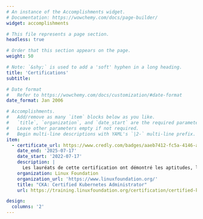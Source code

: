 ```yaml
---
# An instance of the Accomplishments widget.
# Documentation: https://wowchemy.com/docs/page-builder/
widget: accomplishments

# This file represents a page section.
headless: true

# Order that this section appears on the page.
weight: 50

# Note: `&shy;` is used to add a 'soft' hyphen in a long heading.
title: 'Certifications'
subtitle:

# Date format
#   Refer to https://wowchemy.com/docs/customization/#date-format
date_format: Jan 2006

# Accomplishments.
#   Add/remove as many `item` blocks below as you like.
#   `title`, `organization`, and `date_start` are the required parameters.
#   Leave other parameters empty if not required.
#   Begin multi-line descriptions with YAML's `|2-` multi-line prefix.
item:
  - certificate_url: https://www.credly.com/badges/aaeb7412-fc5a-4146-a4b2-928721b5a3c9/public_url
    date_end: '2025-07-17'
    date_start: '2022-07-17'
    description: |
      Les lauréats de cette certification ont démontré les aptitudes, les connaissances et les compétences nécessaires pour assumer les responsabilités d'un administrateur Kubernetes. Les lauréats ont démontré leur maîtrise de la gestion du cycle de vie des applications, de l'installation, de la configuration et de la validation, des concepts de base, de la mise en réseau, de la planification, de la sécurité, de la maintenance des clusters, de la journalisation/surveillance, du stockage et du dépannage
    organization: Linux Foundation
    organization_url: 'https://www.linuxfoundation.org/'
    title: "CKA: Certified Kubernetes Administrator"
    url: https://training.linuxfoundation.org/certification/certified-kubernetes-administrator-cka/#domains

design:
  columns: '2'
---
```

